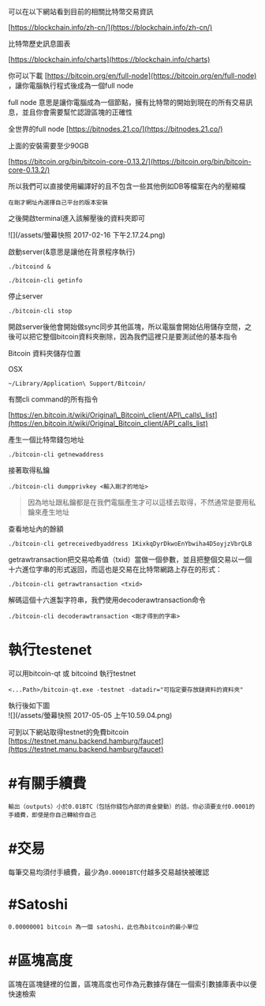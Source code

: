 可以在以下網站看到目前的相關比特幣交易資訊

[https://blockchain.info/zh-cn/](https://blockchain.info/zh-cn/)

比特幣歷史訊息圖表

[https://blockchain.info/charts](https://blockchain.info/charts)

你可以下載 [https://bitcoin.org/en/full-node](https://bitcoin.org/en/full-node) ，讓你電腦執行程式後成為一個full node

full node 意思是讓你電腦成為一個節點，擁有比特幣的開始到現在的所有交易訊息，並且你會需要幫忙認證區塊的正確性

全世界的full node [https://bitnodes.21.co/](https://bitnodes.21.co/)

上面的安裝需要至少90GB

[https://bitcoin.org/bin/bitcoin-core-0.13.2/](https://bitcoin.org/bin/bitcoin-core-0.13.2/)

所以我們可以直接使用編譯好的且不包含一些其他例如DB等檔案在內的壓縮檔

```
在剛才網址內選擇自己平台的版本安裝
```

之後開啟terminal進入該解壓後的資料夾即可

![](/assets/螢幕快照 2017-02-16 下午2.17.24.png)

啟動server\(&意思是讓他在背景程序執行\)

```
./bitcoind &
```

```
./bitcoin-cli getinfo
```

停止server

```
./bitcoin-cli stop
```

開啟server後他會開始做sync同步其他區塊，所以電腦會開始佔用儲存空間，之後可以把它整個bitcoin資料夾刪除，因為我們這裡只是要測試他的基本指令

Bitcoin 資料夾儲存位置

OSX

```
~/Library/Application\ Support/Bitcoin/
```

有關cli command的所有指令

[https://en.bitcoin.it/wiki/Original\_Bitcoin\_client/API\_calls\_list](https://en.bitcoin.it/wiki/Original_Bitcoin_client/API_calls_list)

產生一個比特幣錢包地址

```
./bitcoin-cli getnewaddress
```

接著取得私鑰

```
./bitcoin-cli dumpprivkey <輸入剛才的地址>
```

> 因為地址跟私鑰都是在我們電腦產生才可以這樣去取得，不然通常是要用私鑰來產生地址

查看地址內的餘額

```
./bitcoin-cli getreceivedbyaddress 1KixkqDyrDkwoEnYbwiha4D5oyjzVbrQLB
```

getrawtransaction把交易哈希值（txid）當做一個參數，並且把整個交易以一個十六進位字串的形式返回，而這也是交易在比特幣網路上存在的形式：

```
./bitcoin-cli getrawtransaction <txid>
```

解碼這個十六進製字符串，我們使用decoderawtransaction命令

```
./bitcoin-cli decoderawtransaction <剛才得到的字串>
```

# 執行testenet

可以用bitcoin-qt 或 bitcoind 執行testnet

```
<...Path>/bitcoin-qt.exe -testnet -datadir="可指定要存放鏈資料的資料夾"
```

執行後如下圖  
![](/assets/螢幕快照 2017-05-05 上午10.59.04.png)

可到以下網站取得testnet的免費bitcoin  
[https://testnet.manu.backend.hamburg/faucet](https://testnet.manu.backend.hamburg/faucet)

# \#有關手續費

```
輸出（outputs）小於0.01BTC（包括你錢包內部的資金變動）的話，你必須要支付0.0001的手續費，即使是你自己轉給你自己
```

# \#交易

每筆交易均須付手續費，最少為`0.00001BTC`付越多交易越快被確認

# \#Satoshi

```
0.00000001 bitcoin 為一個 satoshi，此也為bitcoin的最小單位
```

# \#區塊高度

區塊在區塊鏈裡的位置，區塊高度也可作為元數據存儲在一個索引數據庫表中以便快速檢索

